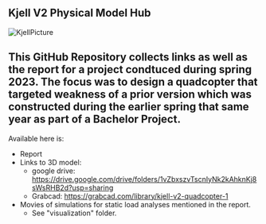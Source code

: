 Kjell V2 Physical Model Hub
-------------------------------
![KjellPicture](https://github.com/JELH8980/Quadcopter-Physical/assets/65821757/2be9ee46-a20d-4c12-a4d7-49e55132a650)



This GitHub Repository collects links as well as the report for a project condtuced during spring 2023. The focus was to design a quadcopter that targeted weakness of a prior version which was constructed
during the earlier spring that same year as part of a Bachelor Project. 
-----------------------------------------------------------------------------------------
Available here is:

* Report
* Links to 3D model:
    - google drive: https://drive.google.com/drive/folders/1vZbxszvTscnIyNk2kAhknKj8sWsRHB2d?usp=sharing 
    - Grabcad: https://grabcad.com/library/kjell-v2-quadcopter-1  
* Movies of simulations for static load analyses mentioned in the report.
    - See "visualization" folder.
